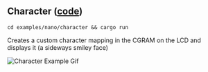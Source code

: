 ## Character ([code](src/main.rs))

`cd examples/nano/character && cargo run`

Creates a custom character mapping in the CGRAM on the LCD and displays it (a sideways smiley face)

![Character Example Gif](/media/nano/character_example.gif)